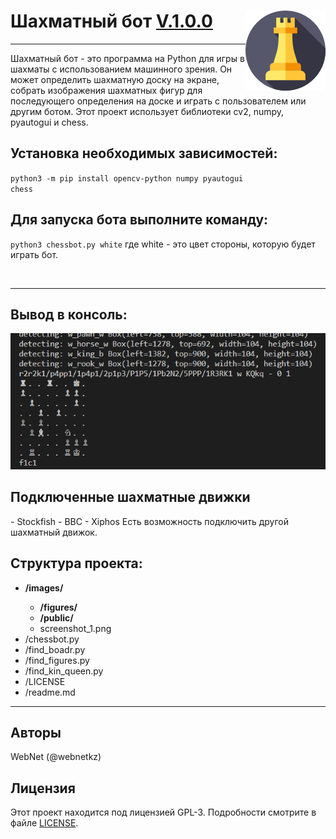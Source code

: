 <h1>Шахматный бот <u>V.1.0.0</u> <img src="./images/public/logo.png" style="float: right"></h1>

<hr>
Шахматный бот - это программа на Python для игры в шахматы с использованием машинного зрения. Он может определить шахматную доску на экране, собрать изображения шахматных фигур для последующего определения на доске и играть с пользователем или другим ботом. Этот проект использует библиотеки cv2, numpy, pyautogui и chess.

<h2>Установка необходимых зависимостей:</h2>

<code>python3 -m pip install opencv-python numpy pyautogui chess</code>

<h2>Для запуска бота выполните команду:</h2>

<code>python3 chessbot.py white</code>
где white - это цвет стороны, которую будет играть бот.

<br>
<hr>
<h2>Вывод в консоль:</h2>
<img src="./images/public/screenshot_1.png">


<h2>Подключенные шахматные движки</h2>
- Stockfish
- BBC
- Xiphos
Есть возможность подключить другой шахматный движок.

<br>
<h2>Структура проекта:</h2>
<ul>
  <b><li>/images/</li></b>
  <ul>
    <b><li>/figures/</li></b>
    <b><li>/public/</li></b>
    <li>screenshot_1.png</li>
  </ul>
  <li>/chessbot.py</li>
  <li>/find_boadr.py</li>
  <li>/find_figures.py</li>
  <li>/find_kin_queen.py</li>
  <li>/LICENSE</li>
  <li>/readme.md</li>
</ul>

<hr>
<h2>Авторы</h2>
WebNet (@webnetkz)
<h2>Лицензия</h2>
Этот проект находится под лицензией GPL-3. Подробности смотрите в файле <a href="LICENSE">LICENSE</a>.



